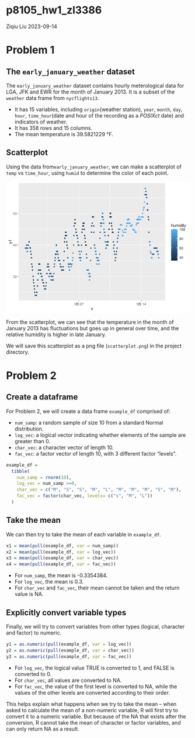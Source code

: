 p8105_hw1_zl3386
================
Ziqiu Liu
2023-09-14

# Problem 1

## The `early_january_weather` dataset

The `early_january_weather` dataset contains hourly meterological data
for LGA, JFK and EWR for the month of January 2013. It is a subset of
the `weather` data frame from `nycflights13`.

- It has 15 variables, including `origin`(weather station), `year`,
  `month`, `day`, `hour`, `time_hour`(date and hour of the recording as
  a *POSIXct* date) and indicators of weather.
- It has 358 rows and 15 columns.
- The mean temperature is 39.5821229 °F.

## Scatterplot

Using the data from`early_january_weather`, we can make a scatterplot of
`temp` vs `time_hour`, using `humid` to determine the color of each
point.

![](p8105_hw1_zl3386_files/figure-gfm/yx_scatter-1.png)<!-- -->

From the scatterplot, we can see that the temperature in the month of
January 2013 has fluctuations but goes up in general over time, and the
relative humidity is higher in late January.

We will save this scatterplot as a png file (`scatterplot.png`) in the
project directory.

# Problem 2

## Create a dataframe

For Problem 2, we will create a data frame `example_df` comprised of:

- `num_samp`: a random sample of size 10 from a standard Normal
  distribution.
- `log_vec`: a logical vector indicating whether elements of the sample
  are greater than 0.
- `char_vec`: a character vector of length 10.
- `fac_vec`: a factor vector of length 10, with 3 different factor
  “levels”.

``` r
example_df =
  tibble(
    num_samp = rnorm(10),
    log_vec = num_samp >=0,
    char_vec = c("M", "S", "S", "M", "L", "M", "M", "M", "S", "M"),
    fac_vec = factor(char_vec, levels= c("s", "M", "L"))
  )
```

## Take the mean

We can then try to take the mean of each variable in `example_df`.

``` r
x1 = mean(pull(example_df, var = num_samp))
x2 = mean(pull(example_df, var = log_vec))
x3 = mean(pull(example_df, var = char_vec))
x4 = mean(pull(example_df, var = fac_vec))
```

- For `num_samp`, the mean is -0.3354384.
- For `log_vec`, the mean is 0.3.
- For `char_vec` and `fac_vec`, their mean cannot be taken and the
  return value is NA.

## Explicitly convert variable types

Finally, we will try to convert variables from other types (logical,
character and factor) to numeric.

``` r
y1 = as.numeric(pull(example_df, var = log_vec))
y2 = as.numeric(pull(example_df, var = char_vec))
y3 = as.numeric(pull(example_df, var = fac_vec))
```

- For `log_vec`, the logical value TRUE is converted to 1, and FALSE is
  converted to 0.
- For `char_vec`, all values are converted to NA.
- For `fac_vec`, the value of the first level is converted to NA, while
  the values of the other levels are converted according to their order.

This helps explain what happens when we try to take the mean – when
asked to calculate the mean of a non-numeric variable, R will first try
to convert it to a numeric variable. But because of the NA that exists
after the conversion, R cannot take the mean of character or factor
variables, and can only return NA as a result.

